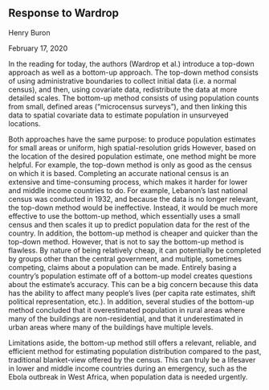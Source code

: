 ## Response to Wardrop

Henry Buron

February 17, 2020

In the reading for today, the authors (Wardrop et al.) introduce a top-down approach as well as a bottom-up approach. The top-down method consists of using administrative boundaries to collect initial data (i.e. a normal census), and then, using covariate data, redistribute the data at more detailed scales. The bottom-up method consists of using population counts from small, defined areas (“microcensus surveys”), and then linking this data to spatial covariate data to estimate population in unsurveyed locations.

Both approaches have the same purpose: to produce population estimates for small areas or uniform, high spatial-resolution grids However, based on the location of the desired population estimate, one method might be more helpful. For example, the top-down method is only as good as the census on which it is based. Completing an accurate national census is an extensive and time-consuming process, which makes it harder for lower and middle income countries to do. For example, Lebanon’s last national census was conducted in 1932, and because the data is no longer relevant, the top-down method would be ineffective. Instead, it would be much more effective to use the bottom-up method, which essentially uses a small census and then scales it up to predict population data for the rest of the country. In addition, the bottom-up method is cheaper and quicker than the top-down method. However, that is not to say the bottom-up method is flawless. By nature of being relatively cheap, it can potentially be completed by groups other than the central government, and multiple, sometimes competing, claims about a population can be made. Entirely basing a country’s population estimate off of a bottom-up model creates questions about the estimate’s accuracy. This can be a big concern because this data has the ability to affect many people’s lives (per capita rate estimates, shift political representation, etc.). In addition, several studies of the bottom-up method concluded that it overestimated population in rural areas where many of the buildings are non-residential, and that it underestimated in urban areas where many of the buildings have multiple levels.

Limitations aside, the bottom-up method still offers a relevant, reliable, and efficient method for estimating population distribution compared to the past, traditional blanket-view offered by the census. This can truly be a lifesaver in lower and middle income countries during an emergency, such as the Ebola outbreak in West Africa, when population data is needed urgently.
